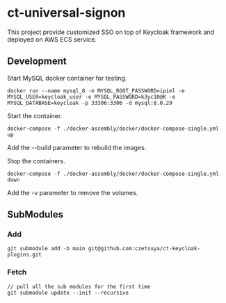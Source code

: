 # ct-universal-signon

This project provide customized SSO on top of Keycloak framework and deployed on AWS ECS service.

## Development

Start MySQL docker container for testing.

```
docker run --name mysql_8 -e MYSQL_ROOT_PASSWORD=ipiel -e MYSQL_USER=keycloak_user -e MYSQL_PASSWORD=k3yc10@K -e MYSQL_DATABASE=keycloak -p 33306:3306 -d mysql:8.0.29
```

Start the container.

```
docker-compose -f ./docker-assembly/docker/docker-compose-single.yml up
```

Add the --build parameter to rebuild the images.


Stop the containers.

```
docker-compose -f ./docker-assembly/docker/docker-compose-single.yml down
```

Add the -v parameter to remove the volumes.

## SubModules

### Add

```shell
git submodule add -b main git@github.com:czetsuya/ct-keycloak-plugins.git
```

### Fetch

```shell
// pull all the sub modules for the first time
git submodule update --init --recursive

// update the sub modules
git submodule update --recursive --remote
```